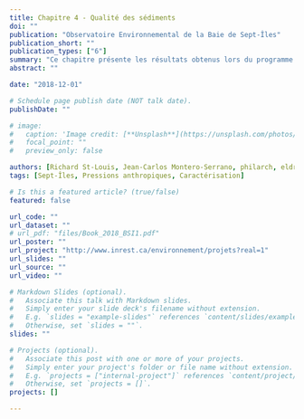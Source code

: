 ```yaml
---
title: Chapitre 4 - Qualité des sédiments
doi: ""
publication: "Observatoire Environnemental de la Baie de Sept-Îles"
publication_short: ""
publication_types: ["6"]
summary: "Ce chapitre présente les résultats obtenus lors du programme de veille environnementale de la Baie de Sept-Îles, piloté par l'INREST."
abstract: ""

date: "2018-12-01"

# Schedule page publish date (NOT talk date).
publishDate: ""

# image:
#   caption: 'Image credit: [**Unsplash**](https://unsplash.com/photos/jdD8gXaTZsc)'
#   focal_point: ""
#   preview_only: false

authors: [Richard St-Louis, Jean-Carlos Montero-Serrano, philarch, eldre, Geneviève Faille, Julie Carrière]
tags: [Sept-Îles, Pressions anthropiques, Caractérisation]

# Is this a featured article? (true/false)
featured: false

url_code: ""
url_dataset: ""
# url_pdf: "files/Book_2018_BSI1.pdf"
url_poster: ""
url_project: "http://www.inrest.ca/environnement/projets?real=1"
url_slides: ""
url_source: ""
url_video: ""

# Markdown Slides (optional).
#   Associate this talk with Markdown slides.
#   Simply enter your slide deck's filename without extension.
#   E.g. `slides = "example-slides"` references `content/slides/example-slides.md`.
#   Otherwise, set `slides = ""`.
slides: ""

# Projects (optional).
#   Associate this post with one or more of your projects.
#   Simply enter your project's folder or file name without extension.
#   E.g. `projects = ["internal-project"]` references `content/project/deep-learning/index.md`.
#   Otherwise, set `projects = []`.
projects: []

---
```

